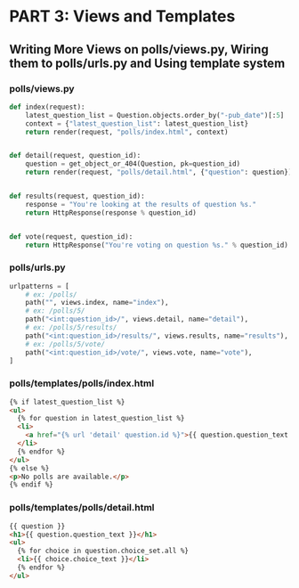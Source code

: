 # PART 3: Views and Templates

## Writing More Views on polls/views.py, Wiring them to polls/urls.py and Using template system

### polls/views.py

```python
def index(request):
    latest_question_list = Question.objects.order_by("-pub_date")[:5]
    context = {"latest_question_list": latest_question_list}
    return render(request, "polls/index.html", context)


def detail(request, question_id):
    question = get_object_or_404(Question, pk=question_id)
    return render(request, "polls/detail.html", {"question": question})


def results(request, question_id):
    response = "You're looking at the results of question %s."
    return HttpResponse(response % question_id)


def vote(request, question_id):
    return HttpResponse("You're voting on question %s." % question_id)
```

### polls/urls.py

```python
urlpatterns = [
    # ex: /polls/
    path("", views.index, name="index"),
    # ex: /polls/5/
    path("<int:question_id>/", views.detail, name="detail"),
    # ex: /polls/5/results/
    path("<int:question_id>/results/", views.results, name="results"),
    # ex: /polls/5/vote/
    path("<int:question_id>/vote/", views.vote, name="vote"),
]
```

### polls/templates/polls/index.html

```html
{% if latest_question_list %}
<ul>
  {% for question in latest_question_list %}
  <li>
    <a href="{% url 'detail' question.id %}">{{ question.question_text }}</a>
  </li>
  {% endfor %}
</ul>
{% else %}
<p>No polls are available.</p>
{% endif %}
```

### polls/templates/polls/detail.html

```html
{{ question }}
<h1>{{ question.question_text }}</h1>
<ul>
  {% for choice in question.choice_set.all %}
  <li>{{ choice.choice_text }}</li>
  {% endfor %}
</ul>
```
